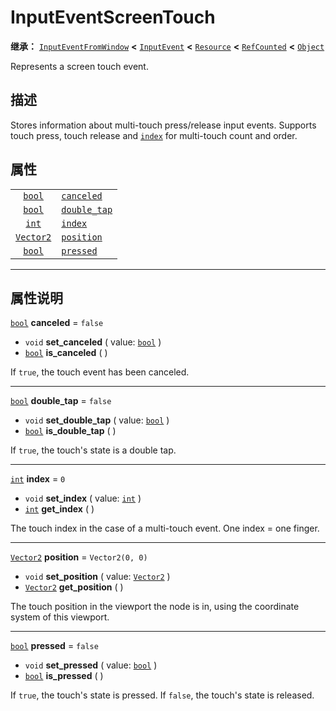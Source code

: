 <!-- ⚠ 请勿编辑本文件 ⚠ -->
<!-- 本文档使用脚本从 WeDot 引擎源码仓库生成。 -->
<!-- 生成脚本：https://github.com/WeDot-Engine/WeDot/tree/4.3/doc/tools/make_md.py； -->
<!-- 原文件：https://github.com/WeDot-Engine/WeDot/tree/4.3/doc/classes/InputEventScreenTouch.xml。 -->

<div id="_class_inputeventscreentouch"></div>

# InputEventScreenTouch

**继承：** [`InputEventFromWindow`](class_inputeventfromwindow.md) **<** [`InputEvent`](class_inputevent.md) **<** [`Resource`](class_resource.md) **<** [`RefCounted`](class_refcounted.md) **<** [`Object`](class_object.md)

Represents a screen touch event.

## 描述

Stores information about multi-touch press/release input events. Supports touch press, touch release and [`index`](#class_inputeventscreentouch_property_index) for multi-touch count and order.

## 属性

|||
|:-:|:--|
| [`bool`](class_bool.md)       | [`canceled`](#class_inputeventscreentouch_property_canceled)     | ``false``         |
| [`bool`](class_bool.md)       | [`double_tap`](#class_inputeventscreentouch_property_double_tap) | ``false``         |
| [`int`](class_int.md)         | [`index`](#class_inputeventscreentouch_property_index)           | ``0``             |
| [`Vector2`](class_vector2.md) | [`position`](#class_inputeventscreentouch_property_position)     | ``Vector2(0, 0)`` |
| [`bool`](class_bool.md)       | [`pressed`](#class_inputeventscreentouch_property_pressed)       | ``false``         |

<!-- rst-class:: classref-section-separator -->

---

## 属性说明

<div id="_class_inputeventscreentouch_property_canceled"></div>

[`bool`](class_bool.md) **canceled** = ``false`` <div id="class_inputeventscreentouch_property_canceled"></div>

- `void` **set_canceled** ( value: [`bool`](class_bool.md) )
- [`bool`](class_bool.md) **is_canceled** ( )

If `true`, the touch event has been canceled.

<!-- rst-class:: classref-item-separator -->

---

<div id="_class_inputeventscreentouch_property_double_tap"></div>

[`bool`](class_bool.md) **double_tap** = ``false`` <div id="class_inputeventscreentouch_property_double_tap"></div>

- `void` **set_double_tap** ( value: [`bool`](class_bool.md) )
- [`bool`](class_bool.md) **is_double_tap** ( )

If `true`, the touch's state is a double tap.

<!-- rst-class:: classref-item-separator -->

---

<div id="_class_inputeventscreentouch_property_index"></div>

[`int`](class_int.md) **index** = ``0`` <div id="class_inputeventscreentouch_property_index"></div>

- `void` **set_index** ( value: [`int`](class_int.md) )
- [`int`](class_int.md) **get_index** ( )

The touch index in the case of a multi-touch event. One index = one finger.

<!-- rst-class:: classref-item-separator -->

---

<div id="_class_inputeventscreentouch_property_position"></div>

[`Vector2`](class_vector2.md) **position** = ``Vector2(0, 0)`` <div id="class_inputeventscreentouch_property_position"></div>

- `void` **set_position** ( value: [`Vector2`](class_vector2.md) )
- [`Vector2`](class_vector2.md) **get_position** ( )

The touch position in the viewport the node is in, using the coordinate system of this viewport.

<!-- rst-class:: classref-item-separator -->

---

<div id="_class_inputeventscreentouch_property_pressed"></div>

[`bool`](class_bool.md) **pressed** = ``false`` <div id="class_inputeventscreentouch_property_pressed"></div>

- `void` **set_pressed** ( value: [`bool`](class_bool.md) )
- [`bool`](class_bool.md) **is_pressed** ( )

If `true`, the touch's state is pressed. If `false`, the touch's state is released.

[^virtual]: 本方法通常需要用户覆盖才能生效。
[^const]: 本方法无副作用，不会修改该实例的任何成员变量。
[^vararg]: 本方法除了能接受在此处描述的参数外，还能够继续接受任意数量的参数。
[^constructor]: 本方法用于构造某个类型。
[^static]: 调用本方法无需实例，可直接使用类名进行调用。
[^operator]: 本方法描述的是使用本类型作为左操作数的有效运算符。
[^bitfield]: 这个值是由下列位标志构成位掩码的整数。
[^void]: 无返回值。
